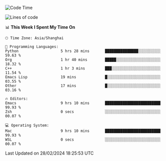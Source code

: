 <!--START_SECTION:waka-->
![Code Time](http://img.shields.io/badge/Code%20Time-1%2C801%20hrs%2048%20mins-blue)

![Lines of code](https://img.shields.io/badge/From%20Hello%20World%20I%27ve%20Written-288.3%20thousand%20lines%20of%20code-blue)

📊 **This Week I Spent My Time On** 

```text
🕑︎ Time Zone: Asia/Shanghai

💬 Programming Languages: 
Python                   5 hrs 28 mins       ███████████████░░░░░░░░░░   59.63 % 
Org                      1 hr 40 mins        █████░░░░░░░░░░░░░░░░░░░░   18.32 % 
C++                      1 hr 3 mins         ███░░░░░░░░░░░░░░░░░░░░░░   11.54 % 
Emacs Lisp               19 mins             █░░░░░░░░░░░░░░░░░░░░░░░░   03.55 % 
Other                    17 mins             █░░░░░░░░░░░░░░░░░░░░░░░░   03.16 % 

🔥 Editors: 
Emacs                    9 hrs 10 mins       █████████████████████████   99.93 % 
Zsh                      0 secs              ░░░░░░░░░░░░░░░░░░░░░░░░░   00.07 % 

💻 Operating System: 
Mac                      9 hrs 10 mins       █████████████████████████   99.93 % 
WSL                      0 secs              ░░░░░░░░░░░░░░░░░░░░░░░░░   00.07 % 
```


 Last Updated on 28/02/2024 18:25:53 UTC
<!--END_SECTION:waka-->
